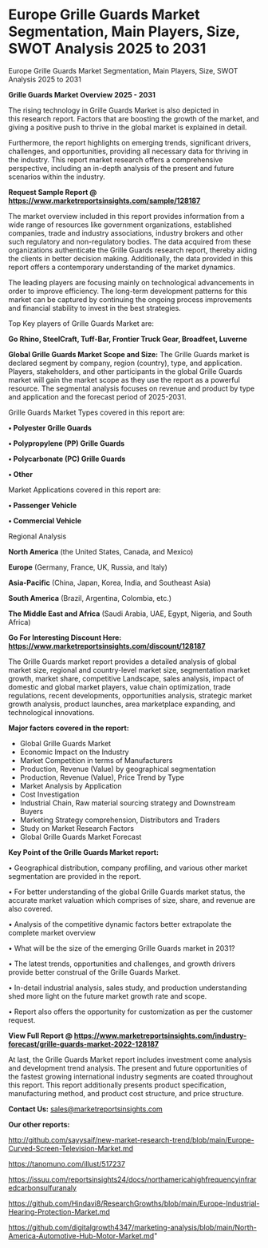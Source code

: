 # Europe Grille Guards Market Segmentation, Main Players, Size, SWOT Analysis 2025 to 2031
Europe Grille Guards Market Segmentation, Main Players, Size, SWOT Analysis 2025 to 2031

<Strong> Grille Guards Market Overview 2025 - 2031</strong>

The rising technology in Grille Guards Market is also depicted in this research report. Factors that are boosting the growth of the market, and giving a positive push to thrive in the global market is explained in detail.

Furthermore, the report highlights on emerging trends, significant drivers, challenges, and opportunities, providing all necessary data for thriving in the industry. This report market research offers a comprehensive perspective, including an in-depth analysis of the present and future scenarios within the industry.

<strong>Request Sample Report @ <a href=https://www.marketreportsinsights.com/sample/128187>https://www.marketreportsinsights.com/sample/128187</a></strong>

The market overview included in this report provides information from a wide range of resources like government organizations, established companies, trade and industry associations, industry brokers and other such regulatory and non-regulatory bodies. The data acquired from these organizations authenticate the Grille Guards research report, thereby aiding the clients in better decision making. Additionally, the data provided in this report offers a contemporary understanding of the market dynamics.

The leading players are focusing mainly on technological advancements in order to improve efficiency. The long-term development patterns for this market can be captured by continuing the ongoing process improvements and financial stability to invest in the best strategies.

Top Key players of Grille Guards Market are:

<strong>Go Rhino, SteelCraft, Tuff-Bar, Frontier Truck Gear, Broadfeet, Luverne</strong>

<strong><b>Global Grille Guards Market Scope and Size:</b></strong>
The Grille Guards market is declared segment by company, region (country), type, and application. Players, stakeholders, and other participants in the global Grille Guards market will gain the market scope as they use the report as a powerful resource. The segmental analysis focuses on revenue and product by type and application and the forecast period of 2025-2031.

Grille Guards Market Types covered in this report are:

<strong>• Polyester Grille Guards

• Polypropylene (PP) Grille Guards

• Polycarbonate (PC) Grille Guards

• Other</strong>

Market Applications covered in this report are:

<strong>• Passenger Vehicle

• Commercial Vehicle</strong> 

Regional Analysis

<strong>North America</strong> (the United States, Canada, and Mexico)

<strong>Europe</strong> (Germany, France, UK, Russia, and Italy)

<strong>Asia-Pacific</strong> (China, Japan, Korea, India, and Southeast Asia)

<strong>South America</strong> (Brazil, Argentina, Colombia, etc.)

<strong>The Middle East and Africa</strong> (Saudi Arabia, UAE, Egypt, Nigeria, and South Africa)

<strong>Go For Interesting Discount Here: <a href=https://www.marketreportsinsights.com/discount/128187>https://www.marketreportsinsights.com/discount/128187</a></strong>

The Grille Guards market report provides a detailed analysis of global market size, regional and country-level market size, segmentation market growth, market share, competitive Landscape, sales analysis, impact of domestic and global market players, value chain optimization, trade regulations, recent developments, opportunities analysis, strategic market growth analysis, product launches, area marketplace expanding, and technological innovations.

<strong><b>Major factors covered in the report:</b></strong>
<ul>
  <li>Global Grille Guards Market </li>
  <li>Economic Impact on the Industry</li>
  <li>Market Competition in terms of Manufacturers</li>
  <li>Production, Revenue (Value) by geographical segmentation</li>
  <li>Production, Revenue (Value), Price Trend by Type</li>
  <li>Market Analysis by Application</li>
  <li>Cost Investigation</li>
  <li>Industrial Chain, Raw material sourcing strategy and Downstream Buyers</li>
  <li>Marketing Strategy comprehension, Distributors and Traders</li>
  <li>Study on Market Research Factors</li>
  <li>Global Grille Guards Market Forecast</li>
</ul>

<strong><b>Key Point of the Grille Guards Market report:</b></strong>

• Geographical distribution, company profiling, and various other market segmentation are provided in the report.

• For better understanding of the global Grille Guards market status, the accurate market valuation which comprises of size, share, and revenue are also covered.

• Analysis of the competitive dynamic factors better extrapolate the complete market overview

• What will be the size of the emerging Grille Guards market in 2031?

• The latest trends, opportunities and challenges, and growth drivers provide better construal of the Grille Guards Market.

• In-detail industrial analysis, sales study, and production understanding shed more light on the future market growth rate and scope.

• Report also offers the opportunity for customization as per the customer request.

<strong><b>View Full Report @ <a href=https://www.marketreportsinsights.com/industry-forecast/grille-guards-market-2022-128187>https://www.marketreportsinsights.com/industry-forecast/grille-guards-market-2022-128187</a></b></strong>


At last, the Grille Guards Market report includes investment come analysis and development trend analysis. The present and future opportunities of the fastest growing international industry segments are coated throughout this report. This report additionally presents product specification, manufacturing method, and product cost structure, and price structure.

<strong>Contact Us:</strong>
sales@marketreportsinsights.com

<strong>Our other reports:</strong>

<a href=http://github.com/sayysaif/new-market-research-trend/blob/main/Europe-Curved-Screen-Television-Market.md>http://github.com/sayysaif/new-market-research-trend/blob/main/Europe-Curved-Screen-Television-Market.md</a>

<a href=https://tanomuno.com/illust/517237>https://tanomuno.com/illust/517237</a>

<a href=https://issuu.com/reportsinsights24/docs/northamericahighfrequencyinfraredcarbonsulfuranaly>https://issuu.com/reportsinsights24/docs/northamericahighfrequencyinfraredcarbonsulfuranaly</a>

<a href=https://github.com/Hindavi8/ResearchGrowths/blob/main/Europe-Industrial-Hearing-Protection-Market.md>https://github.com/Hindavi8/ResearchGrowths/blob/main/Europe-Industrial-Hearing-Protection-Market.md</a>

<a href=https://github.com/digitalgrowth4347/marketing-analysis/blob/main/North-America-Automotive-Hub-Motor-Market.md>https://github.com/digitalgrowth4347/marketing-analysis/blob/main/North-America-Automotive-Hub-Motor-Market.md</a>"
